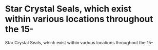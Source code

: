 # Star Crystal Seals, which exist within various locations throughout the 15-

Star Crystal Seals, which exist within various locations throughout the 15-